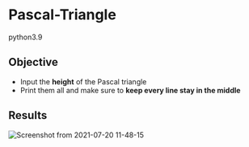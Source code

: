 # Pascal-Triangle
python3.9
## Objective
* Input the **height** of the Pascal triangle
* Print them all and make sure to **keep every line stay in the middle**
## Results

![Screenshot from 2021-07-20 11-48-15](https://user-images.githubusercontent.com/66109376/126259015-2bb9172c-b5d7-4110-8be3-d9e7ddd2cc4f.png)
